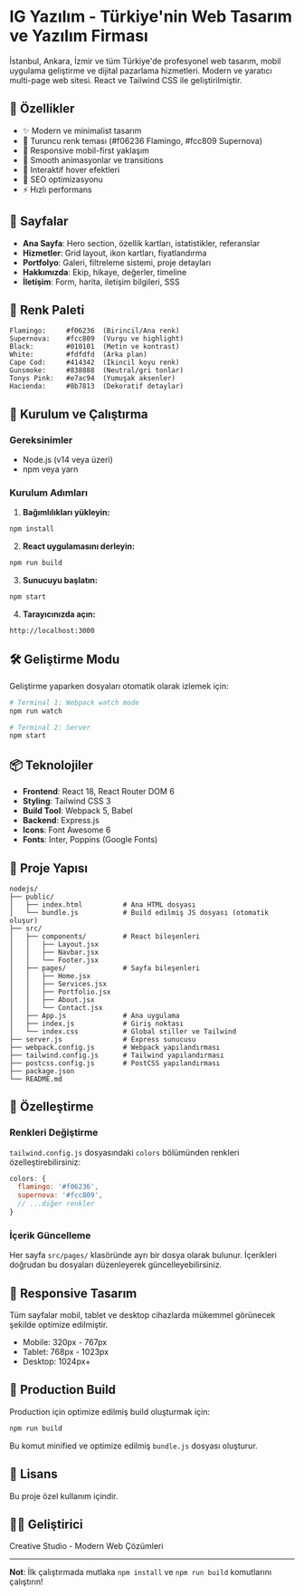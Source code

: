 # IG Yazılım - Türkiye'nin Web Tasarım ve Yazılım Firması

İstanbul, Ankara, İzmir ve tüm Türkiye'de profesyonel web tasarım, mobil uygulama geliştirme ve dijital pazarlama hizmetleri. Modern ve yaratıcı multi-page web sitesi. React ve Tailwind CSS ile geliştirilmiştir.

## 🎨 Özellikler

- ✨ Modern ve minimalist tasarım
- 🎨 Turuncu renk teması (#f06236 Flamingo, #fcc809 Supernova)
- 📱 Responsive mobil-first yaklaşım
- 🚀 Smooth animasyonlar ve transitions
- 💫 Interaktif hover efektleri
- 🎯 SEO optimizasyonu
- ⚡ Hızlı performans

## 📄 Sayfalar

- **Ana Sayfa**: Hero section, özellik kartları, istatistikler, referanslar
- **Hizmetler**: Grid layout, ikon kartları, fiyatlandırma
- **Portfolyo**: Galeri, filtreleme sistemi, proje detayları
- **Hakkımızda**: Ekip, hikaye, değerler, timeline
- **İletişim**: Form, harita, iletişim bilgileri, SSS

## 🎨 Renk Paleti

```
Flamingo:     #f06236  (Birincil/Ana renk)
Supernova:    #fcc809  (Vurgu ve highlight)
Black:        #010101  (Metin ve kontrast)
White:        #fdfdfd  (Arka plan)
Cape Cod:     #414342  (İkincil koyu renk)
Gunsmoke:     #838888  (Neutral/gri tonlar)
Tonys Pink:   #e7ac94  (Yumuşak aksenler)
Hacienda:     #8b7813  (Dekoratif detaylar)
```

## 🚀 Kurulum ve Çalıştırma

### Gereksinimler
- Node.js (v14 veya üzeri)
- npm veya yarn

### Kurulum Adımları

1. **Bağımlılıkları yükleyin:**
```bash
npm install
```

2. **React uygulamasını derleyin:**
```bash
npm run build
```

3. **Sunucuyu başlatın:**
```bash
npm start
```

4. **Tarayıcınızda açın:**
```
http://localhost:3000
```

## 🛠️ Geliştirme Modu

Geliştirme yaparken dosyaları otomatik olarak izlemek için:

```bash
# Terminal 1: Webpack watch mode
npm run watch

# Terminal 2: Server
npm start
```

## 📦 Teknolojiler

- **Frontend**: React 18, React Router DOM 6
- **Styling**: Tailwind CSS 3
- **Build Tool**: Webpack 5, Babel
- **Backend**: Express.js
- **Icons**: Font Awesome 6
- **Fonts**: Inter, Poppins (Google Fonts)

## 📁 Proje Yapısı

```
nodejs/
├── public/
│   ├── index.html          # Ana HTML dosyası
│   └── bundle.js           # Build edilmiş JS dosyası (otomatik oluşur)
├── src/
│   ├── components/         # React bileşenleri
│   │   ├── Layout.jsx
│   │   ├── Navbar.jsx
│   │   └── Footer.jsx
│   ├── pages/              # Sayfa bileşenleri
│   │   ├── Home.jsx
│   │   ├── Services.jsx
│   │   ├── Portfolio.jsx
│   │   ├── About.jsx
│   │   └── Contact.jsx
│   ├── App.js              # Ana uygulama
│   ├── index.js            # Giriş noktası
│   └── index.css           # Global stiller ve Tailwind
├── server.js               # Express sunucusu
├── webpack.config.js       # Webpack yapılandırması
├── tailwind.config.js      # Tailwind yapılandırması
├── postcss.config.js       # PostCSS yapılandırması
├── package.json
└── README.md
```

## 🎯 Özelleştirme

### Renkleri Değiştirme

`tailwind.config.js` dosyasındaki `colors` bölümünden renkleri özelleştirebilirsiniz:

```javascript
colors: {
  flamingo: '#f06236',
  supernova: '#fcc809',
  // ...diğer renkler
}
```

### İçerik Güncelleme

Her sayfa `src/pages/` klasöründe ayrı bir dosya olarak bulunur. İçerikleri doğrudan bu dosyaları düzenleyerek güncelleyebilirsiniz.

## 📱 Responsive Tasarım

Tüm sayfalar mobil, tablet ve desktop cihazlarda mükemmel görünecek şekilde optimize edilmiştir.

- Mobile: 320px - 767px
- Tablet: 768px - 1023px
- Desktop: 1024px+

## 🔧 Production Build

Production için optimize edilmiş build oluşturmak için:

```bash
npm run build
```

Bu komut minified ve optimize edilmiş `bundle.js` dosyası oluşturur.

## 📄 Lisans

Bu proje özel kullanım içindir.

## 👨‍💻 Geliştirici

Creative Studio - Modern Web Çözümleri

---

**Not**: İlk çalıştırmada mutlaka `npm install` ve `npm run build` komutlarını çalıştırın!

